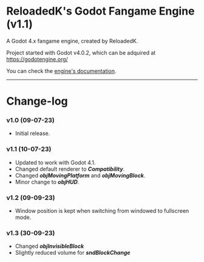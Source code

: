 # ReloadedK's Godot Fangame Engine (v1.1)

A Godot 4.x fangame engine, created by ReloadedK.

Project started with Godot v4.0.2, which can be adquired at https://godotengine.org/

You can check the [engine's documentation](https://github.com/ReloadedK-git/ReloadedKs-Godot-Fangame-Engine-Docs/blob/main/00_start.md).

---

# Change-log

### v1.0 (09-07-23)

* Initial release.

### v1.1 (10-07-23)

* Updated to work with Godot 4.1.
* Changed default renderer to ***Compatibility***.
* Changed ***objMovingPlatform*** and ***objMovingBlock***.
* Minor change to ***objHUD***.

### v1.2 (09-09-23)

* Window position is kept when switching from windowed to fullscreen mode.

### v1.3 (30-09-23)

* Changed ***objInvisibleBlock***
* Slightly reduced volume for ***sndBlockChange***
